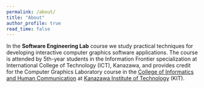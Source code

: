 ```yaml
---
permalink: /about/
title: "About"
author_profile: true
read_time: false
---
```


In the **Software Engineering Lab** course we study practical techniques for developing interactive computer graphics software applications. The course is attended by 5th-year students in the Information Frontier specialization at International College of Technology (ICT), Kanazawa, and provides credit for the Computer Graphics Laboratory course in the [College of Informatics and Human Communication](https://www.kanazawa-it.ac.jp/ekit/education/curriculum/colleges/informatics/index.html) at [Kanazawa Institute of Technology](https://www.kanazawa-it.ac.jp/ekit/index.html) (KIT).